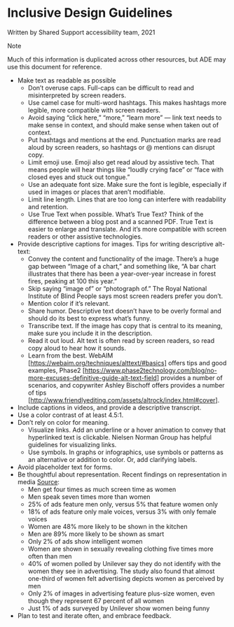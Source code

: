 # Inclusive Design Guidelines
Written by Shared Support accessibility team, 2021

> [!NOTE]
> Much of this information is duplicated across other resources, but ADE may use this document for reference.

* Make text as readable as possible
  * Don’t overuse caps. Full-caps can be difficult to read and misinterpreted by screen readers.
  * Use camel case for multi-word hashtags. This makes hashtags more legible, more compatible with screen readers.
  * Avoid saying “click here,” “more,” “learn more” — link text needs to make sense in context, and should make sense when taken out of context.
  * Put hashtags and mentions at the end. Punctuation marks are read aloud by screen readers, so hashtags or @ mentions can disrupt copy.
  * Limit emoji use. Emoji also get read aloud by assistive tech. That means people will hear things like “loudly crying face” or “face with closed eyes and stuck out tongue.”
  * Use an adequate font size. Make sure the font is legible, especially if used in images or places that aren’t modifiable.
  * Limit line length. Lines that are too long can interfere with readability and retention.
  * Use True Text when possible. What’s True Text? Think of the difference between a blog post and a scanned PDF. True Text is easier to enlarge and translate. And it’s more compatible with screen readers or other assistive technologies.
* Provide descriptive captions for images. Tips for writing descriptive alt-text:
  * Convey the content and functionality of the image. There’s a huge gap between “Image of a chart,” and something like, “A bar chart illustrates that there has been a year-over-year increase in forest fires, peaking at 100 this year.”
  * Skip saying “image of” or “photograph of.” The Royal National Institute of Blind People says most screen readers prefer you don’t.
  * Mention color if it’s relevant.
  * Share humor. Descriptive text doesn’t have to be overly formal and should do its best to express what’s funny.
  * Transcribe text. If the image has copy that is central to its meaning, make sure you include it in the description.
  * Read it out loud. Alt text is often read by screen readers, so read copy aloud to hear how it sounds.
  * Learn from the best. WebAIM [https://webaim.org/techniques/alttext/#basics] offers tips and good examples, Phase2 [https://www.phase2technology.com/blog/no-more-excuses-definitive-guide-alt-text-field] provides a number of scenarios, and copywriter Ashley Bischoff offers provides a number of tips [http://www.friendlyediting.com/assets/altrock/index.html#cover].
* Include captions in videos, and provide a descriptive transcript.
* Use a color contrast of at least 4.5:1.
* Don’t rely on color for meaning.
  * Visualize links. Add an underline or a hover animation to convey that hyperlinked text is clickable. Nielsen Norman Group has helpful guidelines for visualizing links.
  * Use symbols. In graphs or infographics, use symbols or patterns as an alternative or addition to color. Or, add clarifying labels.
* Avoid placeholder text for forms.
* Be thoughtful about representation. Recent findings on representation in media [Source](https://blog.hootsuite.com/inclusive-design-social-media/):
  * Men get four times as much screen time as women
  * Men speak seven times more than women
  * 25% of ads feature men only, versus 5% that feature women only
  * 18% of ads feature only male voices, versus 3% with only female voices
  * Women are 48% more likely to be shown in the kitchen
  * Men are 89% more likely to be shown as smart
  * Only 2% of ads show intelligent women
  * Women are shown in sexually revealing clothing five times more often than men
  * 40% of women polled by Unilever say they do not identify with the women they see in advertising. The study also found that almost one-third of women felt advertising depicts women as perceived by men
  * Only 2% of images in advertising feature plus-size women, even though they represent 67 percent of all women
  * Just 1% of ads surveyed by Unilever show women being funny
* Plan to test and iterate often, and embrace feedback.
